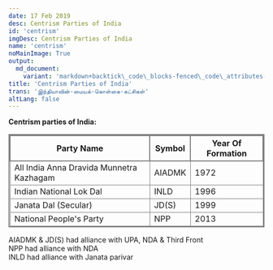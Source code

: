```yaml
---
date: 17 Feb 2019
desc: Centrism Parties of India
id: 'centrism'
imgDesc: Centrism Parties of India
name: 'centrism'
noMainImage: True
output:
  md_document:
    variant: 'markdown+backtick\_code\_blocks-fenced\_code\_attributes-header\_attributes'
title: 'Centrism Parties of India'
trans: 'இந்தியாவின்-மையக்-கொள்கை-கட்சிகள்'
altLang: false
---
```


**Centrism parties of India:**

| Party Name                               	| Symbol 	| Year Of Formation 	|
|------------------------------------------	|--------	|-------------------	|
| All India Anna Dravida Munnetra Kazhagam 	| AIADMK 	| 1972              	|
| Indian National Lok Dal                  	| INLD   	| 1996              	|
| Janata Dal (Secular)                     	| JD(S)  	| 1999              	|
| National People's Party                  	| NPP    	| 2013              	|

AIADMK & JD(S) had alliance with UPA, NDA & Third Front  
NPP had alliance with NDA  
INLD had alliance with Janata parivar  

<style>
table{
    border-collapse: collapse;
    border-spacing: 0;
    border:2px solid gray;
}

th{
    border:2px solid gray;
}

td{
    border:1px solid gray;
}
/* 
body{
font-family: 'Source Sans Pro', -apple-system, BlinkMacSystemFont, 'Segoe UI', Roboto, 'Helvetica Neue', Arial, sans-serif;
}
 */
</style>